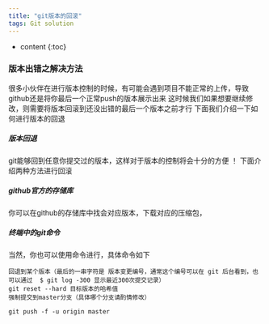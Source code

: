 ```yaml
---
title: "git版本的回滚"
tags: Git solution 
---
```






* content
{:toc}






### 版本出错之解决方法

很多小伙伴在进行版本控制的时候，有可能会遇到项目不能正常的上传，导致github还是将你最后一个正常push的版本展示出来
这时候我们如果想要继续修改，则需要将版本回滚到还没出错的最后一个版本之前才行
下面我们介绍一下如何进行版本的回退

##### 版本回退
git能够回到任意你提交过的版本，这样对于版本的控制将会十分的方便   ！
下面介绍两种方法进行回滚

##### github官方的存储库
你可以在github的存储库中找会对应版本，下载对应的压缩包，

##### 终端中的git命令
当然，你也可以使用命令进行，具体命令如下
```
回退到某个版本（最后的一串字符是 版本变更编号，通常这个编号可以在 git 后台看到，也可以通过  $ git log -300 显示最近300次提交记录）
git reset --hard 目标版本的哈希值 
强制提交到master分支（具体哪个分支请酌情修改）

git push -f -u origin master
```


